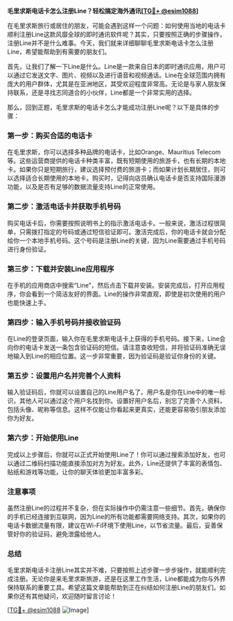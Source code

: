 **毛里求斯电话卡怎么注册Line？轻松搞定海外通讯[[TG💪+ @esim1088](https://t.me/s/esim1088)]**

在毛里求斯旅行或居住的朋友，可能会遇到这样一个问题：如何使用当地的电话卡顺利注册Line这款风靡全球的即时通讯软件呢？其实，只要按照正确的步骤操作，注册Line并不是什么难事。今天，我们就来详细聊聊毛里求斯电话卡怎么注册Line，希望能帮助到有需要的朋友们。

首先，让我们了解一下Line是什么。Line是一款来自日本的即时通讯应用，用户可以通过它发送文字、图片、视频以及进行语音和视频通话。Line在全球范围内拥有庞大的用户群体，尤其是在亚洲地区，其受欢迎程度非常高。无论是与家人朋友保持联系，还是寻找志同道合的小伙伴，Line都是一个非常实用的选择。

那么，回到正题，毛里求斯的电话卡怎么才能成功注册Line呢？以下是具体的步骤：

### 第一步：购买合适的电话卡

在毛里求斯，你可以选择多种品牌的电话卡，比如Orange、Mauritius Telecom等。这些运营商提供的电话卡种类丰富，既有短期使用的旅游卡，也有长期的本地卡。如果你只是短期旅行，建议选择预付费的旅游卡；而如果计划长期居住，则可以选择适合长期使用的本地卡。购买时，记得向店员确认电话卡是否支持国际漫游功能，以及是否有足够的数据流量支持Line的正常使用。

### 第二步：激活电话卡并获取手机号码

购买电话卡后，你需要按照说明书上的指示激活电话卡。一般来说，激活过程很简单，只需拨打指定的号码或通过短信验证即可。激活完成后，你的电话卡就会分配给你一个本地手机号码。这个号码是注册Line的关键，因为Line需要通过手机号码进行身份验证。

### 第三步：下载并安装Line应用程序

在手机的应用商店中搜索“Line”，然后点击下载并安装。安装完成后，打开应用程序，你会看到一个简洁友好的界面。Line的操作非常直观，即使是初次使用的用户也能快速上手。

### 第四步：输入手机号码并接收验证码

在Line的登录页面，输入你在毛里求斯电话卡上获得的手机号码。接下来，Line会向你的电话卡发送一条包含验证码的短信。请注意查收短信，并将验证码准确无误地输入到Line的相应位置。这一步非常重要，因为验证码是验证你身份的关键。

### 第五步：设置用户名并完善个人资料

输入验证码后，你就可以设置自己的Line用户名了。用户名是你在Line中的唯一标识，其他人可以通过这个用户名找到你。设置好用户名后，别忘了完善个人资料，包括头像、昵称等信息。这样不仅能让你看起来更真实，还能更容易吸引朋友添加你为好友。

### 第六步：开始使用Line

完成以上步骤后，你就可以正式开始使用Line了！你可以通过搜索添加好友，也可以通过二维码扫描功能直接添加对方为好友。此外，Line还提供了丰富的表情包、贴纸和游戏等功能，让你的聊天体验更加丰富多彩。

### 注意事项

虽然注册Line的过程并不复杂，但在实际操作中仍需注意一些细节。首先，确保你的手机已经连接到互联网，因为Line的所有功能都需要网络支持。其次，如果你的电话卡数据流量有限，建议在Wi-Fi环境下使用Line，以节省流量。最后，妥善保管好你的验证码，避免泄露给他人。

### 总结

毛里求斯电话卡注册Line其实并不难，只要按照上述步骤一步步操作，就能顺利完成注册。无论你是来毛里求斯旅游，还是在这里工作生活，Line都能成为你与外界保持联系的重要工具。希望这篇文章能帮助到正在纠结如何注册Line的朋友们。如果你还有其他疑问，欢迎随时留言讨论！

[[TG💪+ @esim1088](https://t.me/s/esim1088) ![Image](https://i.postimg.cc/4NQfJmqS/Snipaste-2025-05-13-00-14-12.png)]